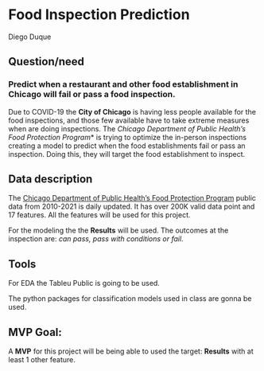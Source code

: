 # Food Inspection Prediction
Diego Duque

## Question/need

### Predict when a restaurant and other food establishment in Chicago will fail or pass a food inspection.

Due to COVID-19 the **City of Chicago** is having less people available for the food inspections, and those few available have to take extreme measures when are doing inspections. The *Chicago Department of Public Health’s Food Protection Program** is trying to optimize the in-person inspections creating a model to predict when the food establishments fail or pass an inspection. Doing this, they will target the food establishment to inspect.

## Data description
The [Chicago Department of Public Health’s Food Protection Program](https://data.cityofchicago.org/Health-Human-Services/Food-Inspections/4ijn-s7e5) public data from 2010-2021 is daily updated. It has over 200K valid data point and 17 features. All the features will be used for this project.

For the modeling the the **Results** will be used. The outcomes at the inspection are: *can pass, pass with conditions or fail*.

## Tools
For EDA the Tableu Public is going to be used.

The python packages for classification models used in class are gonna be used.

## MVP Goal:
A **MVP** for this project will be being able to used the target: **Results** with at least 1 other feature.
